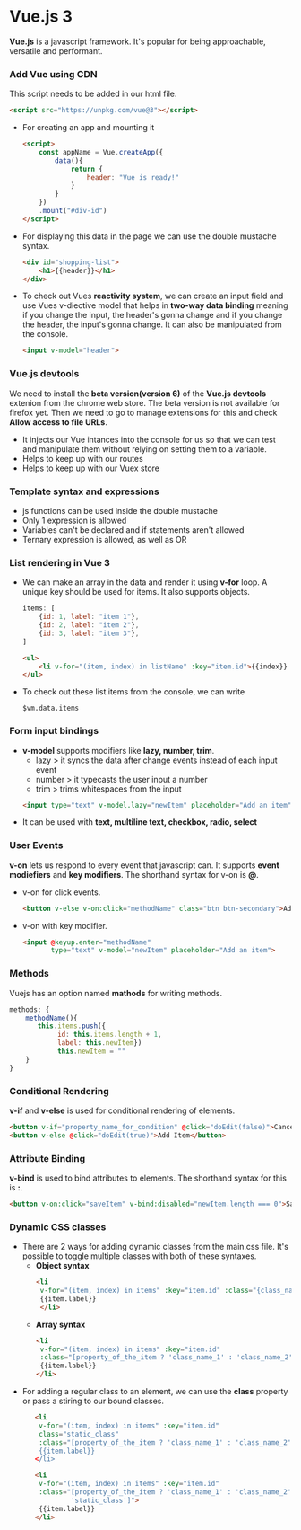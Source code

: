 # Vue.js 3
**Vue.js** is a javascript framework. It's popular for being approachable, versatile and performant.
### Add Vue using CDN
This script needs to be added in our html file.
```html
<script src="https://unpkg.com/vue@3"></script>
```

 - For creating an app and mounting it
   ```html
   <script>
       const appName = Vue.createApp({
           data(){
               return {
                   header: "Vue is ready!"
               }
           }
       })
       .mount("#div-id")
   </script>
   ```
 - For displaying this data in the page we can use the double mustache syntax.
   ```html
   <div id="shopping-list">
       <h1>{{header}}</h1>
   </div>
   ```
 - To check out Vues **reactivity system**, we can create an input field and use Vues v-diective model that helps in **two-way data binding** meaning if you change the input, the header's gonna change and if you change the header, the input's gonna change. It can also be manipulated from the console.
   ```html
   <input v-model="header">
   ```

### Vue.js devtools
We need to install the **beta version(version 6)** of the **Vue.js devtools** extenion from the chrome web store. The beta version is not available for firefox yet. Then we need to go to manage extensions for this and check **Allow access to file URLs**. 
 - It injects our Vue intances into the console for us so that we can test and manipulate them without relying on setting them to a variable. 
 - Helps to keep up with our routes
 - Helps to keep up with our Vuex store
 
### Template syntax and expressions
  - js functions can be used inside the double mustache
  - Only 1 expression is allowed
  - Variables can't be declared and if statements aren't allowed
  - Ternary expression is allowed, as well as OR
 
### List rendering in Vue 3
  - We can make an array in the data and render it using **v-for** loop. A unique key should be used for items. It also supports objects. 
    ```js
    items: [
        {id: 1, label: "item 1"},
        {id: 2, label: "item 2"},
        {id: 3, label: "item 3"},
    ]
    ```
    ```html
    <ul>
        <li v-for="(item, index) in listName" :key="item.id">{{index}} {{item.label}}</li>
    </ul>
    ```
  - To check out these list items from the console, we can write
    ```console
    $vm.data.items
    ```
 ### Form input bindings
 - **v-model** supports modifiers like **lazy, number, trim**.
   - lazy > it syncs the data after change events instead of each input event
   - number > it typecasts the user input a number
   - trim > trims whitespaces from the input
   ```html
   <input type="text" v-model.lazy="newItem" placeholder="Add an item">
   ```
 - It can be used with **text, multiline text, checkbox, radio, select**

### User Events
**v-on** lets us respond to every event that javascript can. It supports **event modiefiers** and **key modifiers**. The shorthand syntax for v-on is **@**.
 - v-on for click events.
     ```html
     <button v-else v-on:click="methodName" class="btn btn-secondary">Add Item</button>
     ```
 - v-on with key modifier.
     ```html
     <input @keyup.enter="methodName"
            type="text" v-model="newItem" placeholder="Add an item">
     ```
     
### Methods
Vuejs has an option named **mathods** for writing methods.
```js
methods: {
    methodName(){
       this.items.push({
            id: this.items.length + 1,
            label: this.newItem})
            this.newItem = ""
    }
}
```
   
### Conditional Rendering
**v-if** and **v-else** is used for conditional rendering of elements.
```html
<button v-if="property_name_for_condition" @click="doEdit(false)">Cancel</button>
<button v-else @click="doEdit(true)">Add Item</button>
```

### Attribute Binding
**v-bind** is used to bind attributes to elements. The shorthand syntax for this is **:**.
```html
<button v-on:click="saveItem" v-bind:disabled="newItem.length === 0">Save Item</button>
```

### Dynamic CSS classes
 - There are 2 ways for adding dynamic classes from the main.css file. It's possible to toggle multiple classes with both of these syntaxes.
   - **Object syntax**
     ```html
     <li
      v-for="(item, index) in items" :key="item.id" :class="{class_name: property_of_the_item}">
      {{item.label}}
      </li>
     ```
   - **Array syntax**
     ```html
     <li
      v-for="(item, index) in items" :key="item.id" 
      :class="[property_of_the_item ? 'class_name_1' : 'class_name_2']">
      {{item.label}}
     </li>
     ```
- For adding a regular class to an element, we can use the **class** property or pass a stiring to our bound classes.
  ```html
     <li
      v-for="(item, index) in items" :key="item.id" 
      class="static_class"
      :class="[property_of_the_item ? 'class_name_1' : 'class_name_2']>
      {{item.label}}
     </li>
  ```
  ```html
     <li
      v-for="(item, index) in items" :key="item.id"
      :class="[property_of_the_item ? 'class_name_1' : 'class_name_2',
              'static_class']">
      {{item.label}}
     </li>
  ```
   
